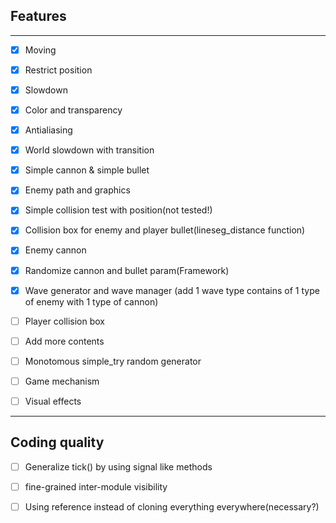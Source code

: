## Features

---

* [x] Moving

* [x] Restrict position

* [x] Slowdown

* [x] Color and transparency

* [x] Antialiasing

* [x] World slowdown with transition

* [x] Simple cannon & simple bullet

* [x] Enemy path and graphics

* [x] Simple collision test with position(not tested!)

* [x] Collision box for enemy and player bullet(lineseg\_distance function)

* [x] Enemy cannon

* [x] Randomize cannon and bullet param(Framework)

* [x] Wave generator and wave manager
(add 1 wave type contains of 1 type of enemy with 1 type of cannon)

* [ ] Player collision box

* [ ] Add more contents

* [ ] Monotomous simple\_try random generator

* [ ] Game mechanism

* [ ] Visual effects

---

## Coding quality

* [ ] Generalize tick() by using signal like methods

* [ ] fine-grained inter-module visibility

* [ ] Using reference instead of cloning everything everywhere(necessary?)
